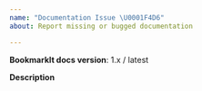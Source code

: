 ```yaml
---
name: "Documentation Issue \U0001F4D6"
about: Report missing or bugged documentation

---
```


**BookmarkIt docs version**: 1.x / latest

**Description**
<!-- Describe what is missing or where exactly is the bug/typo/issue located. Links highly appreciated. --!>
